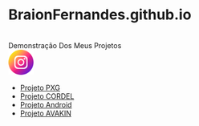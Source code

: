 # BraionFernandes.github.io
<br>
 Demonstração Dos Meus Projetos
<br>
<a href="https://instagram.com/braion_f_reis/"><img src="AVAKIN/imagens/social/instagram.png" alt="" style="width: 50px;"></a>
<br>
<ul>
    <li><a href="https://braionfernandes.github.io/PXG/PokeXGames.html" target="_blank">Projeto PXG</a></li>
    <li><a href="https://braionfernandes.github.io/CORDEL/Principal.html" target="_blank">Projeto CORDEL</a></li>
    <li><a href="https://braionfernandes.github.io/Android/android.html" target="_blank">Projeto Android</a></li>
    <li><a href="https://braionfernandes.github.io/AVAKIN/avakin1.html" target="_blank">Projeto AVAKIN</a></li>
</ul>